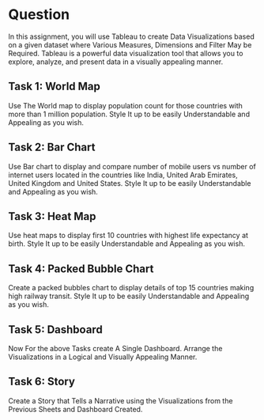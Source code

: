 # Question
In this assignment, you will use Tableau to create Data Visualizations based on a given dataset where Various Measures, Dimensions and Filter May be Required. Tableau is a powerful data visualization tool that allows you to explore, analyze, and present data in a visually appealing manner.

## Task 1: World Map
Use The World map to display population count for those countries with more than 1 million population. Style It up to be easily Understandable and Appealing as you wish.

## Task 2: Bar Chart
Use Bar chart to display and compare number of mobile users vs number of internet users located in the countries like India, United Arab Emirates, United Kingdom and United States. Style It up to be easily Understandable and Appealing as you wish.

## Task 3: Heat Map
Use heat maps to display first 10 countries with highest life expectancy at birth. Style It up to be easily Understandable and Appealing as you wish.

## Task 4: Packed Bubble Chart
Create a packed bubbles chart to display details of top 15 countries making high railway transit. Style It up to be easily Understandable and Appealing as you wish.

## Task 5: Dashboard
Now For the above Tasks create A Single Dashboard. Arrange the Visualizations in a Logical and Visually Appealing Manner.

## Task 6: Story
Create a Story that Tells a Narrative using the Visualizations from the Previous Sheets and Dashboard Created.
